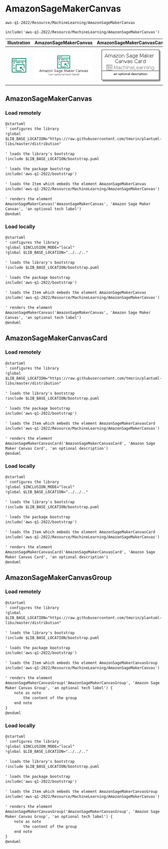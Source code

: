 # AmazonSageMakerCanvas


```text
aws-q1-2022/Resource/MachineLearning/AmazonSageMakerCanvas
```

```text
include('aws-q1-2022/Resource/MachineLearning/AmazonSageMakerCanvas')
```



| Illustration | AmazonSageMakerCanvas | AmazonSageMakerCanvasCard | AmazonSageMakerCanvasGroup |
| :---: | :---: | :---: | :---: |
| ![illustration for Illustration](../../../aws-q1-2022/Resource/MachineLearning/AmazonSageMakerCanvas.png) | ![illustration for AmazonSageMakerCanvas](../../../aws-q1-2022/Resource/MachineLearning/AmazonSageMakerCanvas.Local.png) | ![illustration for AmazonSageMakerCanvasCard](../../../aws-q1-2022/Resource/MachineLearning/AmazonSageMakerCanvasCard.Local.png) | ![illustration for AmazonSageMakerCanvasGroup](../../../aws-q1-2022/Resource/MachineLearning/AmazonSageMakerCanvasGroup.Local.png) |




## AmazonSageMakerCanvas

### Load remotely
```plantuml
@startuml
' configures the library
!global $LIB_BASE_LOCATION="https://raw.githubusercontent.com/tmorin/plantuml-libs/master/distribution"

' loads the library's bootstrap
!include $LIB_BASE_LOCATION/bootstrap.puml

' loads the package bootstrap
include('aws-q1-2022/bootstrap')

' loads the Item which embeds the element AmazonSageMakerCanvas
include('aws-q1-2022/Resource/MachineLearning/AmazonSageMakerCanvas')

' renders the element
AmazonSageMakerCanvas('AmazonSageMakerCanvas', 'Amazon Sage Maker Canvas', 'an optional tech label')
@enduml
```

### Load locally
```plantuml
@startuml
' configures the library
!global $INCLUSION_MODE="local"
!global $LIB_BASE_LOCATION="../../.."

' loads the library's bootstrap
!include $LIB_BASE_LOCATION/bootstrap.puml

' loads the package bootstrap
include('aws-q1-2022/bootstrap')

' loads the Item which embeds the element AmazonSageMakerCanvas
include('aws-q1-2022/Resource/MachineLearning/AmazonSageMakerCanvas')

' renders the element
AmazonSageMakerCanvas('AmazonSageMakerCanvas', 'Amazon Sage Maker Canvas', 'an optional tech label')
@enduml
```

## AmazonSageMakerCanvasCard

### Load remotely
```plantuml
@startuml
' configures the library
!global $LIB_BASE_LOCATION="https://raw.githubusercontent.com/tmorin/plantuml-libs/master/distribution"

' loads the library's bootstrap
!include $LIB_BASE_LOCATION/bootstrap.puml

' loads the package bootstrap
include('aws-q1-2022/bootstrap')

' loads the Item which embeds the element AmazonSageMakerCanvasCard
include('aws-q1-2022/Resource/MachineLearning/AmazonSageMakerCanvas')

' renders the element
AmazonSageMakerCanvasCard('AmazonSageMakerCanvasCard', 'Amazon Sage Maker Canvas Card', 'an optional description')
@enduml
```

### Load locally
```plantuml
@startuml
' configures the library
!global $INCLUSION_MODE="local"
!global $LIB_BASE_LOCATION="../../.."

' loads the library's bootstrap
!include $LIB_BASE_LOCATION/bootstrap.puml

' loads the package bootstrap
include('aws-q1-2022/bootstrap')

' loads the Item which embeds the element AmazonSageMakerCanvasCard
include('aws-q1-2022/Resource/MachineLearning/AmazonSageMakerCanvas')

' renders the element
AmazonSageMakerCanvasCard('AmazonSageMakerCanvasCard', 'Amazon Sage Maker Canvas Card', 'an optional description')
@enduml
```

## AmazonSageMakerCanvasGroup

### Load remotely
```plantuml
@startuml
' configures the library
!global $LIB_BASE_LOCATION="https://raw.githubusercontent.com/tmorin/plantuml-libs/master/distribution"

' loads the library's bootstrap
!include $LIB_BASE_LOCATION/bootstrap.puml

' loads the package bootstrap
include('aws-q1-2022/bootstrap')

' loads the Item which embeds the element AmazonSageMakerCanvasGroup
include('aws-q1-2022/Resource/MachineLearning/AmazonSageMakerCanvas')

' renders the element
AmazonSageMakerCanvasGroup('AmazonSageMakerCanvasGroup', 'Amazon Sage Maker Canvas Group', 'an optional tech label') {
    note as note
        the content of the group
    end note
}
@enduml
```

### Load locally
```plantuml
@startuml
' configures the library
!global $INCLUSION_MODE="local"
!global $LIB_BASE_LOCATION="../../.."

' loads the library's bootstrap
!include $LIB_BASE_LOCATION/bootstrap.puml

' loads the package bootstrap
include('aws-q1-2022/bootstrap')

' loads the Item which embeds the element AmazonSageMakerCanvasGroup
include('aws-q1-2022/Resource/MachineLearning/AmazonSageMakerCanvas')

' renders the element
AmazonSageMakerCanvasGroup('AmazonSageMakerCanvasGroup', 'Amazon Sage Maker Canvas Group', 'an optional tech label') {
    note as note
        the content of the group
    end note
}
@enduml
```

